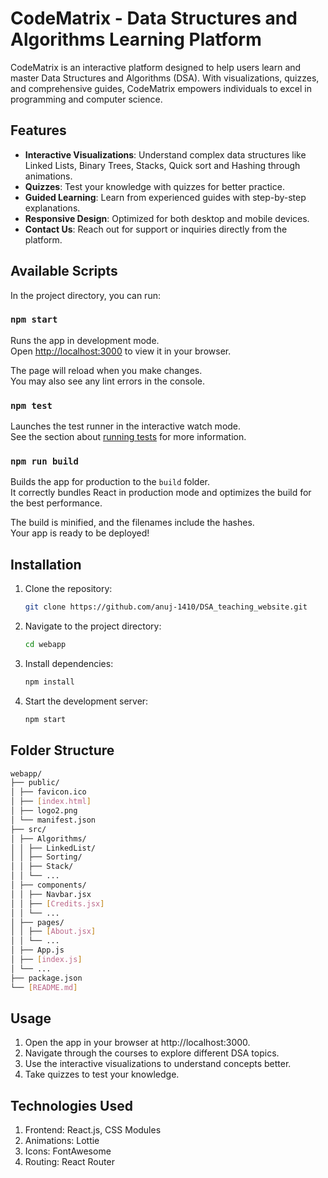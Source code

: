 # CodeMatrix - Data Structures and Algorithms Learning Platform

CodeMatrix is an interactive platform designed to help users learn and master Data Structures and Algorithms (DSA). With visualizations, quizzes, and comprehensive guides, CodeMatrix empowers individuals to excel in programming and computer science.

## Features

- **Interactive Visualizations**: Understand complex data structures like Linked Lists, Binary Trees, Stacks, Quick sort and Hashing through animations.
- **Quizzes**: Test your knowledge with quizzes for better practice.
- **Guided Learning**: Learn from experienced guides with step-by-step explanations.
- **Responsive Design**: Optimized for both desktop and mobile devices.
- **Contact Us**: Reach out for support or inquiries directly from the platform.

## Available Scripts

In the project directory, you can run:

### `npm start`

Runs the app in development mode.\
Open [http://localhost:3000](http://localhost:3000) to view it in your browser.

The page will reload when you make changes.\
You may also see any lint errors in the console.

### `npm test`

Launches the test runner in the interactive watch mode.\
See the section about [running tests](https://facebook.github.io/create-react-app/docs/running-tests) for more information.

### `npm run build`

Builds the app for production to the `build` folder.\
It correctly bundles React in production mode and optimizes the build for the best performance.

The build is minified, and the filenames include the hashes.\
Your app is ready to be deployed!

## Installation

1. Clone the repository:

   ```bash
   git clone https://github.com/anuj-1410/DSA_teaching_website.git
   ```

2. Navigate to the project directory:

   ```bash
   cd webapp
   ```

3. Install dependencies:

   ```bash
   npm install
   ```

4. Start the development server:
   ```bash
   npm start
   ```

## Folder Structure

```bash
webapp/
├── public/
│ ├── favicon.ico
│ ├── [index.html]
│ ├── logo2.png
│ └── manifest.json
├── src/
│ ├── Algorithms/
│ │ ├── LinkedList/
│ │ ├── Sorting/
│ │ ├── Stack/
│ │ └── ...
│ ├── components/
│ │ ├── Navbar.jsx
│ │ ├── [Credits.jsx]
│ │ └── ...
│ ├── pages/
│ │ ├── [About.jsx]
│ │ └── ...
│ ├── App.js
│ ├── [index.js]
│ └── ...
├── package.json
└── [README.md]
```

## Usage

1. Open the app in your browser at http://localhost:3000.
2. Navigate through the courses to explore different DSA topics.
3. Use the interactive visualizations to understand concepts better.
4. Take quizzes to test your knowledge.

## Technologies Used

1. Frontend: React.js, CSS Modules
2. Animations: Lottie
3. Icons: FontAwesome
4. Routing: React Router
